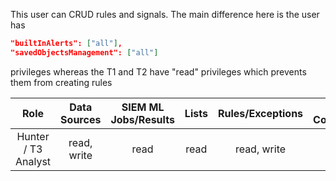 This user can CRUD rules and signals. The main difference here is the user has

```json
"builtInAlerts": ["all"],
"savedObjectsManagement": ["all"]
```

privileges whereas the T1 and T2 have "read" privileges which prevents them from creating rules

|        Role         | Data Sources | SIEM ML Jobs/Results | Lists | Rules/Exceptions | Action Connectors | Signals/Alerts |
| :-----------------: | :----------: | :------------------: | :---: | :--------------: | :---------------: | :------------: |
| Hunter / T3 Analyst | read, write  |         read         | read  |   read, write    |       read        |  read, write   |
